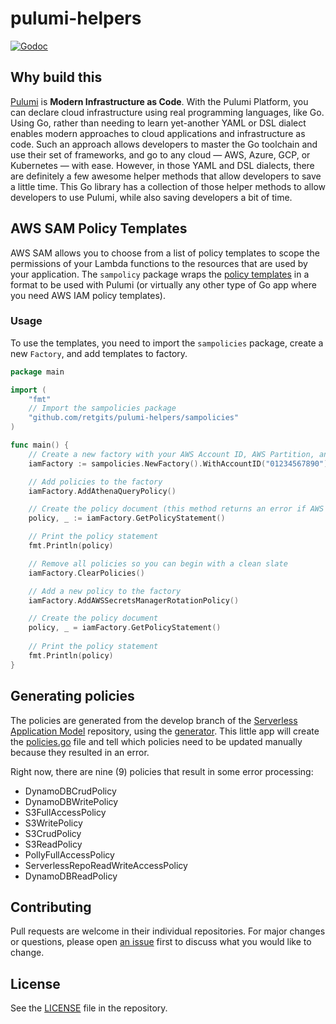 # pulumi-helpers

[![Godoc](https://img.shields.io/badge/godoc-reference-blue.svg?style=flat-square)](https://pkg.go.dev/github.com/retgits/pulumi-helpers?tab=doc)

## Why build this

[Pulumi](pulumi.com) is **Modern Infrastructure as Code**. With the Pulumi Platform, you can declare cloud infrastructure using real programming languages, like Go. Using Go, rather than needing to learn yet-another YAML or DSL dialect enables modern approaches to cloud applications and infrastructure as code. Such an approach allows developers to master the Go toolchain and use their set of frameworks, and go to any cloud — AWS, Azure, GCP, or Kubernetes — with ease. However, in those YAML and DSL dialects, there are definitely a few awesome helper methods that allow developers to save a little time. This Go library has a collection of those helper methods to allow developers to use Pulumi, while also saving developers a bit of time.

## AWS SAM Policy Templates

AWS SAM allows you to choose from a list of policy templates to scope the permissions of your Lambda functions to the resources that are used by your application. The `sampolicy` package wraps the [policy templates](https://docs.aws.amazon.com/serverless-application-model/latest/developerguide/serverless-policy-template-list.html) in a format to be used with Pulumi (or virtually any other type of Go app where you need AWS IAM policy templates).

### Usage

To use the templates, you need to import the `sampolicies` package, create a new `Factory`, and add templates to factory.

```go
package main

import (
	"fmt"
	// Import the sampolicies package
	"github.com/retgits/pulumi-helpers/sampolicies"
)

func main() {
	// Create a new factory with your AWS Account ID, AWS Partition, and the region you want to create policies for
	iamFactory := sampolicies.NewFactory().WithAccountID("01234567890").WithPartition("aws").WithRegion("us-west-2")

	// Add policies to the factory
	iamFactory.AddAthenaQueryPolicy()

	// Create the policy document (this method returns an error if AWS Account ID, AWS Partition, or region is not set)
	policy, _ := iamFactory.GetPolicyStatement()

	// Print the policy statement
	fmt.Println(policy)

	// Remove all policies so you can begin with a clean slate
	iamFactory.ClearPolicies()

	// Add a new policy to the factory
	iamFactory.AddAWSSecretsManagerRotationPolicy()

	// Create the policy document
	policy, _ = iamFactory.GetPolicyStatement()
	
	// Print the policy statement
	fmt.Println(policy)
}

```

## Generating policies

The policies are generated from the develop branch of the [Serverless Application Model](https://github.com/awslabs/serverless-application-model) repository, using the [generator](./cmd/generator.go). This little app will create the [policies.go](./policies.go) file and tell which policies need to be updated manually because they resulted in an error.

Right now, there are nine (9) policies that result in some error processing:

* DynamoDBCrudPolicy
* DynamoDBWritePolicy
* S3FullAccessPolicy
* S3WritePolicy
* S3CrudPolicy
* S3ReadPolicy
* PollyFullAccessPolicy
* ServerlessRepoReadWriteAccessPolicy
* DynamoDBReadPolicy

## Contributing

Pull requests are welcome in their individual repositories. For major changes or questions, please open [an issue](https://github.com/retgits/go-sam-policy-templates/issues) first to discuss what you would like to change.

## License

See the [LICENSE](./LICENSE) file in the repository.
